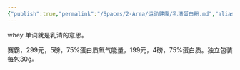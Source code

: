 ```yaml
---
{"publish":true,"permalink":"/Spaces/2-Area/运动健康/乳清蛋白粉.md","aliases":"WHEY","title":"乳清蛋白粉","created":"2022-09-17","modified":"2023-03-14","cssclasses":""}
---
```



whey 单词就是乳清的意思。

赛霸，299元，5磅，75%蛋白质氧气能量，199元，4磅，75%蛋白质。独立包装每包30g。